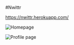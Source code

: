 #Nwittr

https://nwittr.herokuapp.com/

![Homepage](https://github.com/Nathn/Nwittr/blob/master/screenshot-home.png)

![Profile page](https://github.com/Nathn/Nwittr/blob/master/screenshot-profile.png)
